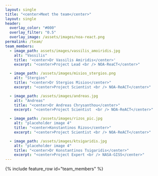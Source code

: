 ```yaml
---
layout: single
title: "<center>Meet the team</center>"
layout: single
header:
  overlay_color: "#000"
  overlay_filter: "0.5"
  overlay_image: /assets/images/noa-react.png
permalink: /team/
team_members:
  - image_path: assets/images/vassilis_amoiridis.jpg
    alt: "Vassilis"
    title: '<center>Dr Vassilis Amiridis</center>'
    excerpt: "<center>Project Lead <br /> NOA-ReaCT</center>"

  - image_path: /assets/images/misios_stergios.png
    alt: "Stergios"
    title: "<center>Dr Stergios Misios</center>"
    excerpt: "<center>Project Scientist <br /> NOA-ReACT</center>"

  - image_path: /assets/images/andreas.jpg
    alt: "Andreas"
    title: "<center>Dr Andreas Chrysanthou</center>"
    excerpt: "<center>Project Scientist  <br /> NOA-ReACT</center>"

  - image_path: /assets/images/rizos_pic.jpg
    alt: "placeholder image 4"
    title: "<center>Konstantinos Rizos</center>"
    excerpt: "<center>Project Scientist <br /> NOA-ReACT</center>"

  - image_path: /assets/images/ktsigaridis.jpg
    alt: "placeholder image 4"
    title: "<center>Dr Konstantinos Tsigaridis</center>"
    excerpt: "<center>Project Expert <br /> NASA-GISS</center>"
---
```



{% include feature_row id="team_members" %}